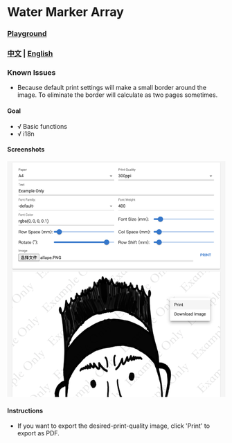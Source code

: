 # Water Marker Array

### [Playground](https://allape.github.io/WaterMarkerArray/index.html)

### [中文](README.md) | [English](README.en.md)

### Known Issues
- Because default print settings will make a small border around the image. To eliminate the border will calculate as two pages sometimes.

#### Goal
- √ Basic functions
- √ i18n

#### Screenshots
![Screenshot-1](public/example-en.png)

#### Instructions
- If you want to export the desired-print-quality image, click 'Print' to export as PDF.

